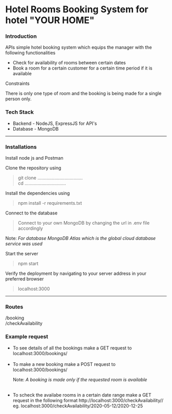 <body>
<h1> Hotel Rooms Booking System for hotel "YOUR HOME" </h1>

<h3>Introduction</h3>
<p> APIs simple hotel booking system which equips the manager with the following functionalities</p>
<ul>
  <li>Check for availability of rooms between certain dates</li>
  <li>Book a room for a certain customer for a certain time period if it is available</li>
</ul>
<p>Constraints</p>
There is only one type of room and the booking is being made for a single person only.

<h3>Tech Stack</h3>
<ul>
  <li>Backend - NodeJS, ExpressJS for API's</li>
  <li>Database - MongoDB</li>
</ul>
<hr>
<h3>Installations</h3>

Install node js and Postman <br>

Clone the repository using<br>
>git clone ................................... <br>
>cd ................................ <br>

Install the dependencies using<br>
>npm install -r requirements.txt <br>

Connect to the database <br>
>Connect to your own MongoDB by changing the url in .env file accordingly <br>

<p>Note: <i>For database MongoDB Atlas which is the global cloud database service was used</i></p>

Start the server<br>
>npm start<br>

Verify the deployment by navigating to your server address in your preferred browser<br>
>localhost:3000<br>

<hr>
<h3>Routes</h3>
/booking <br>
/checkAvailability <br>

<h3>Example request</h3>
<ul>
  <li>
    To see details of all the bookings make a GET request to localhost:3000/bookings/
  </li><br>
  <li>
    To make a new booking make a POST request to localhost:3000/bookings/
    <p>Note:<i> A booking is made only if the requested room is available</i></p>
  </li><br>
  <li>
    To scheck the availabe rooms in a certain date range make a GET request in the following format http://localhost:3000/checkAvailability/<from-date>/<to-date>  eg. localhost:3000/checkAvailability/2020-05-12/2020-12-25
  </li>
</ul>
</body>
